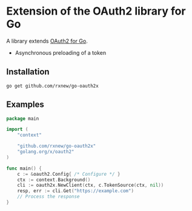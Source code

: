 # Extension of the OAuth2 library for Go

A library extends [OAuth2 for Go](https://github.com/golang/oauth2).

- Asynchronous preloading of a token

## Installation

```shell
go get github.com/rxnew/go-oauth2x
```

## Examples

```go
package main

import (
	"context"

	"github.com/rxnew/go-oauth2x"
	"golang.org/x/oauth2"
)

func main() {
	c := &oauth2.Config{ /* Configure */ }
	ctx := context.Background()
	cli := oauth2x.NewClient(ctx, c.TokenSource(ctx, nil))
	resp, err := cli.Get("https://example.com")
	// Process the response
}
```
